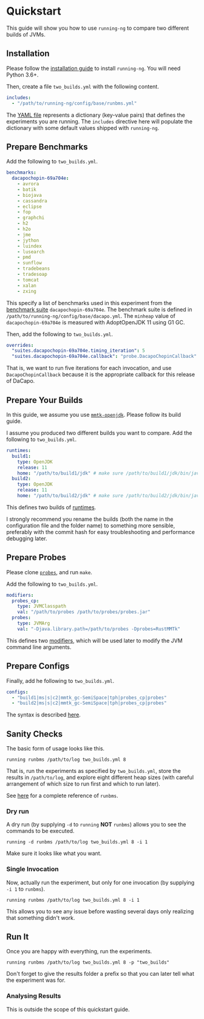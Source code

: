 # Quickstart
This guide will show you how to use `running-ng` to compare two different builds of JVMs.

## Installation
Please follow the [installation guide](./install.md) to install `running-ng`.
You will need Python 3.6+.

Then, create a file `two_builds.yml` with the following content.
```yaml
includes:
  - "/path/to/running-ng/config/base/runbms.yml"
```
The [YAML file](./references/index.md) represents a dictionary (key-value pairs) that defines the experiments you are running.
The `includes` directive here will populate the dictionary with some default values shipped with `running-ng`.

## Prepare Benchmarks
Add the following to `two_builds.yml`.
```yaml
benchmarks:
  dacapochopin-69a704e:
    - avrora
    - batik
    - biojava
    - cassandra
    - eclipse
    - fop
    - graphchi
    - h2
    - h2o
    - jme
    - jython
    - luindex
    - lusearch
    - pmd
    - sunflow
    - tradebeans 
    - tradesoap
    - tomcat
    - xalan
    - zxing
```
This specify a list of benchmarks used in this experiment from the [benchmark suite](./references/suite.md) `dacapochopin-69a704e`.
The benchmark suite is defined in `/path/to/running-ng/config/base/dacapo.yml`.
The `minheap` value of `dacapochopin-69a704e` is measured with AdoptOpenJDK 11 using G1 GC.

Then, add the following to `two_builds.yml`.
```yaml
overrides:
  "suites.dacapochopin-69a704e.timing_iteration": 5
  "suites.dacapochopin-69a704e.callback": "probe.DacapoChopinCallback"
```
That is, we want to run five iterations for each invocation, and use `DacapoChopinCallback` because it is the appropriate callback for this release of DaCapo.

## Prepare Your Builds
In this guide, we assume you use [`mmtk-openjdk`](https://github.com/mmtk/mmtk-openjdk).
Please follow its build guide.

I assume you produced two different builds you want to compare.
Add the following to `two_builds.yml`.
```yaml
runtimes:
  build1:
    type: OpenJDK
    release: 11
    home: "/path/to/build1/jdk" # make sure /path/to/build1/jdk/bin/java exists
  build2:
    type: OpenJDK
    release: 11
    home: "/path/to/build2/jdk" # make sure /path/to/build2/jdk/bin/java exists
```
This defines two builds of [runtimes](./references/runtime.md).

I strongly recommend you rename the builds (both the name in the configuration file and the folder name) to something more sensible, preferably with the commit hash for easy troubleshooting and performance debugging later.

## Prepare Probes
Please clone [`probes`](https://github.com/anupli/probes), and run `make`.

Add the following to `two_builds.yml`.
```yaml
modifiers:
  probes_cp:
    type: JVMClasspath
    val: "/path/to/probes /path/to/probes/probes.jar"
  probes:
    type: JVMArg
    val: "-Djava.library.path=/path/to/probes -Dprobes=RustMMTk"
```
This defines two [modifiers](./references/modifier.md), which will be used later to modify the JVM command line arguments.

## Prepare Configs
Finally, add he following to `two_builds.yml`.
```yaml
configs:
  - "build1|ms|s|c2|mmtk_gc-SemiSpace|tph|probes_cp|probes"
  - "build2|ms|s|c2|mmtk_gc-SemiSpace|tph|probes_cp|probes"
```
The syntax is described [here](./references/index.md#configs).

## Sanity Checks
The basic form of usage looks like this.
```console
running runbms /path/to/log two_builds.yml 8
```
That is, run the experiments as specified by `two_builds.yml`, store the results in `/path/to/log`, and explore eight different heap sizes (with careful arrangement of which size to run first and which to run later).

See [here](./commands/runbms.md) for a complete reference of `runbms`.

### Dry run
A dry run (by supplying `-d` to `running` **NOT** `runbms`) allows you to see the commands to be executed.
```console
running -d runbms /path/to/log two_builds.yml 8 -i 1
```
Make sure it looks like what you want.

### Single Invocation
Now, actually run the experiment, but only for one invocation (by supplying `-i 1` to `runbms`).
```console
running runbms /path/to/log two_builds.yml 8 -i 1
```
This allows you to see any issue before wasting several days only realizing that something didn't work.

## Run It
Once you are happy with everything, run the experiments.
```console
running runbms /path/to/log two_builds.yml 8 -p "two_builds"
```
Don't forget to give the results folder a prefix so that you can later tell what the experiment was for.

### Analysing Results
This is outside the scope of this quickstart guide.
